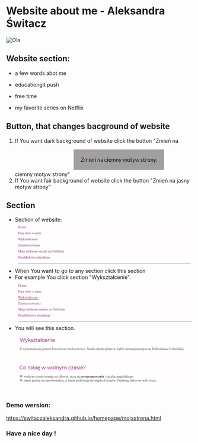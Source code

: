# Website about me - Aleksandra Świtacz

![Ola](https://github.com/switaczaleksandra/homepage/blob/main/images/Ola.jpg?raw=true)

## Website section:
- a few words abot me
- educationgit push

- free time
- my favorite series on Netflix

## Button, that changes bacground of website
1. If You want dark background of website click the button "Zmień na ciemny motyw strony"
![dark button](./images/button.jpg)
2. If You want fair background of website click the button "Zmień na jasny motyw strony"

## Section 
- Section of website:
![Sections](./images/section.jpg)
- When You want to go to any section click this section
- For example You click section "Wykształcenie". ![Sectionbuttom](./images/sectionbutton.jpg)
- You will see this section.
![section](./images/section3.jpg)

### Demo wersion:
https://switaczaleksandra.github.io/homepage/mojastrona.html

### Have a nice day !
